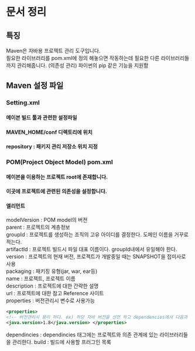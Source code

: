 # 문서 정리 
## 특징
Maven은 자바용 프로젝트 관리 도구입니다.<br>
필요한 라이브러리를 pom.xml에 정의 해놓으면 작동하는데 필요한 다른 라이브러리들까지 관리해줍니다. (의존성 관리)
파이썬의 pip 같은 기능을 지원함

## Maven 설정 파일
### Setting.xml
#### 메이븐 빌드 툴과 관련한 설정파일 
#### MAVEN_HOME/conf 디렉토리에 위치
#### repository : 패키지 관리 저장소 위치 지정

### POM(Project Object Model) pom.xml
#### 메이븐을 이용하는 프로젝트 root에 존재합니다. 
#### 이곳에 프로젝트에 관련된 의존성을 설정합니다. 
#### 엘리먼트
modelVersion : POM model의 버전<br>
parent : 프로젝트의 계층정보<br>
groupId : 프로젝트를 생성하는 조직의 고유 아이디를 결정한다. 도메인 이름을 거꾸로 적는다. <br>
artifactId : 프로젝트 빌드시 파일 대표 이름이다. groupId내에서 유일해야 한다.<br> 
version : 프로젝트의 현재 버전, 프로젝트가 개발중일 때는 SNAPSHOT을 접미사로 사용<br>
packaging : 패키징 유형(jar, war, ear등)<br>
name : 프로젝트, 프로젝트 이름 <br>
description : 프로젝트에 대한 간략한 설명<br>
url : 프로젝트에 대한 참고 Reference 사이트 <br>
properties : 버전관리시 변수로 사용가능<br>
```xml
<properties> 
<!-- 버전관리시 용이 하다. ex) 하당 자바 버전을 선언 하고 dependencies에서 다음과 같이 활용 가능 하다. <version>${java.version}</version> --> 
<java.version>1.8</java.version> </properties>

```
dependincies : dependincies 태그에는 프로젝트와 의존 관계에 있는 라이브러리들을 관리한다. 
build : 빌드에 사용할 프러그인 목록
